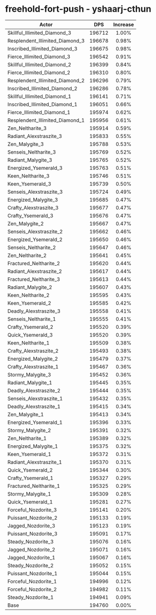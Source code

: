 # freehold-fort-push - yshaarj-cthun
| Actor | DPS | Increase |
|---|:---:|:---:|
|Skillful_Illimited_Diamond_3|196712|1.00%|
|Resplendent_Illimited_Diamond_3|196678|0.98%|
|Inscribed_Illimited_Diamond_3|196675|0.98%|
|Fierce_Illimited_Diamond_3|196542|0.91%|
|Skillful_Illimited_Diamond_2|196399|0.84%|
|Fierce_Illimited_Diamond_2|196310|0.80%|
|Resplendent_Illimited_Diamond_2|196296|0.79%|
|Inscribed_Illimited_Diamond_2|196286|0.78%|
|Skillful_Illimited_Diamond_1|196141|0.71%|
|Inscribed_Illimited_Diamond_1|196051|0.66%|
|Fierce_Illimited_Diamond_1|195974|0.62%|
|Resplendent_Illimited_Diamond_1|195956|0.61%|
|Zen_Neltharite_3|195914|0.59%|
|Radiant_Alexstraszite_3|195833|0.55%|
|Zen_Malygite_3|195788|0.53%|
|Senseis_Neltharite_3|195769|0.52%|
|Radiant_Malygite_3|195765|0.52%|
|Energized_Ysemerald_3|195763|0.51%|
|Keen_Neltharite_3|195746|0.51%|
|Keen_Ysemerald_3|195739|0.50%|
|Senseis_Alexstraszite_3|195724|0.49%|
|Energized_Malygite_3|195685|0.47%|
|Crafty_Alexstraszite_3|195677|0.47%|
|Crafty_Ysemerald_3|195676|0.47%|
|Zen_Malygite_2|195667|0.47%|
|Senseis_Alexstraszite_2|195662|0.46%|
|Energized_Ysemerald_2|195650|0.46%|
|Senseis_Neltharite_2|195647|0.46%|
|Zen_Neltharite_2|195641|0.45%|
|Fractured_Neltharite_2|195620|0.44%|
|Radiant_Alexstraszite_2|195617|0.44%|
|Fractured_Neltharite_3|195613|0.44%|
|Radiant_Malygite_2|195607|0.43%|
|Keen_Neltharite_2|195595|0.43%|
|Keen_Ysemerald_2|195585|0.42%|
|Deadly_Alexstraszite_3|195558|0.41%|
|Senseis_Neltharite_1|195555|0.41%|
|Crafty_Ysemerald_2|195520|0.39%|
|Quick_Ysemerald_3|195520|0.39%|
|Keen_Neltharite_1|195509|0.38%|
|Crafty_Alexstraszite_2|195493|0.38%|
|Energized_Malygite_2|195479|0.37%|
|Crafty_Alexstraszite_1|195467|0.36%|
|Stormy_Malygite_3|195452|0.36%|
|Radiant_Malygite_1|195445|0.35%|
|Deadly_Alexstraszite_2|195444|0.35%|
|Senseis_Alexstraszite_1|195432|0.35%|
|Deadly_Alexstraszite_1|195415|0.34%|
|Zen_Malygite_1|195413|0.34%|
|Energized_Ysemerald_1|195396|0.33%|
|Stormy_Malygite_2|195391|0.32%|
|Zen_Neltharite_1|195389|0.32%|
|Energized_Malygite_1|195375|0.32%|
|Keen_Ysemerald_1|195372|0.31%|
|Radiant_Alexstraszite_1|195370|0.31%|
|Quick_Ysemerald_2|195344|0.30%|
|Crafty_Ysemerald_1|195327|0.29%|
|Fractured_Neltharite_1|195325|0.29%|
|Stormy_Malygite_1|195309|0.28%|
|Quick_Ysemerald_1|195281|0.27%|
|Forceful_Nozdorite_3|195141|0.20%|
|Puissant_Nozdorite_2|195133|0.19%|
|Jagged_Nozdorite_3|195123|0.19%|
|Puissant_Nozdorite_3|195091|0.17%|
|Steady_Nozdorite_3|195076|0.16%|
|Jagged_Nozdorite_2|195071|0.16%|
|Jagged_Nozdorite_1|195067|0.16%|
|Steady_Nozdorite_2|195052|0.15%|
|Puissant_Nozdorite_1|195044|0.15%|
|Forceful_Nozdorite_1|194996|0.12%|
|Forceful_Nozdorite_2|194982|0.11%|
|Steady_Nozdorite_1|194941|0.09%|
|Base|194760|0.00%|
